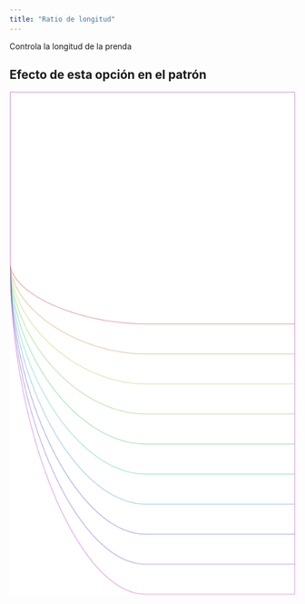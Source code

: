```yaml
---
title: "Ratio de longitud"
---
```


Controla la longitud de la prenda

## Efecto de esta opción en el patrón

![Esta imagen muestra el efecto de esta opción superponiendo varias variantes que tienen un valor diferente para esta opción](lunetius_lengthratio_sample.svg "Efecto de esta opción en el patrón")
